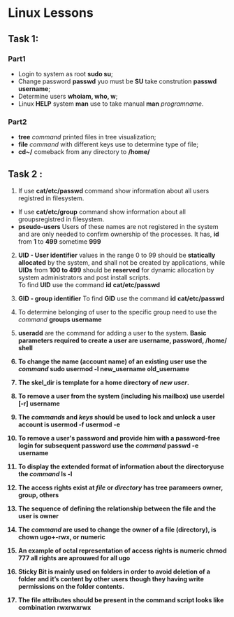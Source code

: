 # Linux Lessons<br/>
## Task 1:<br/>
### Part1
   - Login to system as root **sudo su**;
   - Change password **passwd** yuo must be **SU** take constrution **passwd username**;
   - Determine users **whoiam, who, w**;
   - Linux **HELP** system **man** use to take manual **man** _programname_.<br/>
   
   
### Part2
   - **tree** _command_ printed files in tree visualization;
   - **file** _command_ with different keys use to determine type of file;
   - **cd~/** comeback from any directory to **/home/**
   

## Task 2 :<br/>
 1. If use **cat/etc/passwd** command show information about all users registred in filesystem.<br/>
-  If use **cat/etc/group** command show information about all groupsregistred in filesystem.<br/>
-  **pseudo-users** Users of these names are not registered in the system and are only needed to confirm ownership of the processes. It has, **id** from **1** to **499** sometime **999** <br/>

2. **UID - User identifier** values in the range 0 to 99 should be **statically allocated** by the system, and shall not be created by applications, while **UIDs** from **100 to 499** should be **reserved** for dynamic allocation by system administrators and post install scripts.  <br/>
 To find **UID** use the command **id** **cat/etc/passwd** 
3. **GID - group identifier** To find **GID** use the command **id** **cat/etc/passwd**
4. To determine belonging of user to the specific group need to use the _command_ **groups username**
5. **useradd** are the command for adding a user to the system. <b/>
Basic parameters required to create a user are **username, password, /home/ shell** <b/>
6. To change the name (account name) of an existing user use the _command_ **sudo usermod -l new_username old_username**

7. The **skel_dir** is **template** for a **home** directory of _new user_.
8. To **remove** a user from the system (including his mailbox) use **userdel [-r] username**
9. The _commands_ and _keys_ should be used to lock and unlock a user account is **usermod -f** **usermod -e**
10. To remove a user's password and provide him with a password-free login for subsequent password use the _command_ **passwd -e username**
11. To display the extended format of information about the directoryuse the _command_ **ls -l**
12. The access rights exist at _file_ or _directory_ has tree parameers **owner, group, others**
13. The sequence of defining the relationship between the file and the user is **owner**
14. The _command_ are used to change the owner of a file (directory), is **chown ugo+-rwx, or numeric**
15. An example of octal representation of access rights is numeric **chmod 777** all rights are aprouwed for all ugo
16. **Sticky Bit** is mainly used on folders in order to avoid deletion of a folder and it’s content by other users though they having write permissions on the folder contents.
17. The file attributes should be present in the command script looks like combination rwxrwxrwx

